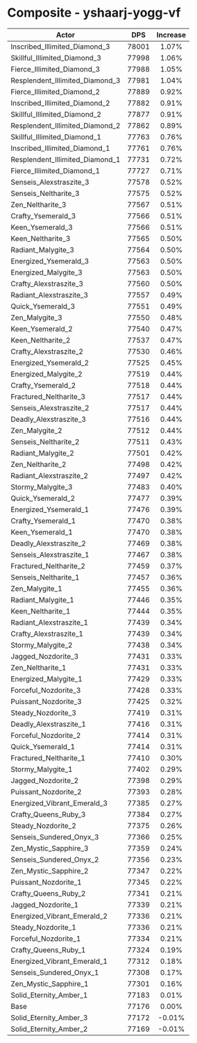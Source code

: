 # Composite - yshaarj-yogg-vf
| Actor | DPS | Increase |
|---|:---:|:---:|
|Inscribed_Illimited_Diamond_3|78001|1.07%|
|Skillful_Illimited_Diamond_3|77998|1.06%|
|Fierce_Illimited_Diamond_3|77988|1.05%|
|Resplendent_Illimited_Diamond_3|77981|1.04%|
|Fierce_Illimited_Diamond_2|77889|0.92%|
|Inscribed_Illimited_Diamond_2|77882|0.91%|
|Skillful_Illimited_Diamond_2|77877|0.91%|
|Resplendent_Illimited_Diamond_2|77862|0.89%|
|Skillful_Illimited_Diamond_1|77763|0.76%|
|Inscribed_Illimited_Diamond_1|77761|0.76%|
|Resplendent_Illimited_Diamond_1|77731|0.72%|
|Fierce_Illimited_Diamond_1|77727|0.71%|
|Senseis_Alexstraszite_3|77578|0.52%|
|Senseis_Neltharite_3|77575|0.52%|
|Zen_Neltharite_3|77567|0.51%|
|Crafty_Ysemerald_3|77566|0.51%|
|Keen_Ysemerald_3|77566|0.51%|
|Keen_Neltharite_3|77565|0.50%|
|Radiant_Malygite_3|77564|0.50%|
|Energized_Ysemerald_3|77563|0.50%|
|Energized_Malygite_3|77563|0.50%|
|Crafty_Alexstraszite_3|77560|0.50%|
|Radiant_Alexstraszite_3|77557|0.49%|
|Quick_Ysemerald_3|77551|0.49%|
|Zen_Malygite_3|77550|0.48%|
|Keen_Ysemerald_2|77540|0.47%|
|Keen_Neltharite_2|77537|0.47%|
|Crafty_Alexstraszite_2|77530|0.46%|
|Energized_Ysemerald_2|77525|0.45%|
|Energized_Malygite_2|77519|0.44%|
|Crafty_Ysemerald_2|77518|0.44%|
|Fractured_Neltharite_3|77517|0.44%|
|Senseis_Alexstraszite_2|77517|0.44%|
|Deadly_Alexstraszite_3|77516|0.44%|
|Zen_Malygite_2|77512|0.44%|
|Senseis_Neltharite_2|77511|0.43%|
|Radiant_Malygite_2|77501|0.42%|
|Zen_Neltharite_2|77498|0.42%|
|Radiant_Alexstraszite_2|77497|0.42%|
|Stormy_Malygite_3|77483|0.40%|
|Quick_Ysemerald_2|77477|0.39%|
|Energized_Ysemerald_1|77476|0.39%|
|Crafty_Ysemerald_1|77470|0.38%|
|Keen_Ysemerald_1|77470|0.38%|
|Deadly_Alexstraszite_2|77469|0.38%|
|Senseis_Alexstraszite_1|77467|0.38%|
|Fractured_Neltharite_2|77459|0.37%|
|Senseis_Neltharite_1|77457|0.36%|
|Zen_Malygite_1|77455|0.36%|
|Radiant_Malygite_1|77446|0.35%|
|Keen_Neltharite_1|77444|0.35%|
|Radiant_Alexstraszite_1|77439|0.34%|
|Crafty_Alexstraszite_1|77439|0.34%|
|Stormy_Malygite_2|77438|0.34%|
|Jagged_Nozdorite_3|77431|0.33%|
|Zen_Neltharite_1|77431|0.33%|
|Energized_Malygite_1|77429|0.33%|
|Forceful_Nozdorite_3|77428|0.33%|
|Puissant_Nozdorite_3|77425|0.32%|
|Steady_Nozdorite_3|77419|0.31%|
|Deadly_Alexstraszite_1|77416|0.31%|
|Forceful_Nozdorite_2|77414|0.31%|
|Quick_Ysemerald_1|77414|0.31%|
|Fractured_Neltharite_1|77410|0.30%|
|Stormy_Malygite_1|77402|0.29%|
|Jagged_Nozdorite_2|77398|0.29%|
|Puissant_Nozdorite_2|77393|0.28%|
|Energized_Vibrant_Emerald_3|77385|0.27%|
|Crafty_Queens_Ruby_3|77384|0.27%|
|Steady_Nozdorite_2|77375|0.26%|
|Senseis_Sundered_Onyx_3|77366|0.25%|
|Zen_Mystic_Sapphire_3|77359|0.24%|
|Senseis_Sundered_Onyx_2|77356|0.23%|
|Zen_Mystic_Sapphire_2|77347|0.22%|
|Puissant_Nozdorite_1|77345|0.22%|
|Crafty_Queens_Ruby_2|77341|0.21%|
|Jagged_Nozdorite_1|77339|0.21%|
|Energized_Vibrant_Emerald_2|77336|0.21%|
|Steady_Nozdorite_1|77336|0.21%|
|Forceful_Nozdorite_1|77334|0.21%|
|Crafty_Queens_Ruby_1|77324|0.19%|
|Energized_Vibrant_Emerald_1|77312|0.18%|
|Senseis_Sundered_Onyx_1|77308|0.17%|
|Zen_Mystic_Sapphire_1|77301|0.16%|
|Solid_Eternity_Amber_1|77183|0.01%|
|Base|77176|0.00%|
|Solid_Eternity_Amber_3|77172|-0.01%|
|Solid_Eternity_Amber_2|77169|-0.01%|
